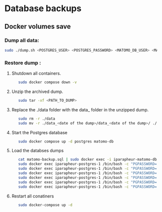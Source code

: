 # Database backups

## Docker volumes save

### Dump all data:

```bash
sudo ./dump.sh <POSTGRES_USER> <POSTGRES_PASSWORD> <MATOMO_DB_USER> <MATOMO_DB_PASSWORD> <MATOMO_DB_DATABASE>
```

### Restore dump :

1. Shutdown all containers.
   ```bash
      sudo docker compose down -v
   ```
2. Unzip the archived dump.
   ```bash
      sudo tar -xf <PATH_TO_DUMP>
   ```

3. Replace the ./data folder with the data_<date of the dump> folder in the unzipped dump.
   ```bash
      sudo rm -r ./data
      sudo mv -r ./data_<date of the dump>/data_<date of the dump>/ ./data
   ```

4. Start the Postgres database
   ```bash
      sudo docker compose up -d postgres matomo-db
   ```

5. Load the databses dumps
   ```bash
      cat matomo-backup.sql | sudo docker exec -i iparapheur-matomo-db-1 /usr/bin/mysql -u <MATOMO_DB_USER> --password=<MATOMO_DB_PASSWORD> <MATOMO_DB_DATABASE>
      sudo docker exec iparapheur-postgres-1 /bin/bash -c "PGPASSWORD=<POSTGRES_PASSWORD> psql --username <POSTGRES_USER> alfresco" <"./data_<date of the dump>/postgres-backup-alfresco.sql"
      sudo docker exec iparapheur-postgres-1 /bin/bash -c "PGPASSWORD=<POSTGRES_PASSWORD> psql --username <POSTGRES_USER> flowable" <"./data_<date of the dump>/postgres-backup-flowable.sql"
      sudo docker exec iparapheur-postgres-1 /bin/bash -c "PGPASSWORD=<POSTGRES_PASSWORD> psql --username <POSTGRES_USER> ipcore" <"./data_<date of the dump>/postgres-backup-ipcore.sql"
      sudo docker exec iparapheur-postgres-1 /bin/bash -c "PGPASSWORD=<POSTGRES_PASSWORD> psql --username <POSTGRES_USER> keycloak" <"./data_<date of the dump>/postgres-backup-keycloak.sql"
      sudo docker exec iparapheur-postgres-1 /bin/bash -c "PGPASSWORD=<POSTGRES_PASSWORD> psql --username <POSTGRES_USER> pastellconector" <"./data_<date of the dump>/postgres-backup-pastellconector.sql"
      sudo docker exec iparapheur-postgres-1 /bin/bash -c "PGPASSWORD=<POSTGRES_PASSWORD> psql --username <POSTGRES_USER> quartz" <"./data_<date of the dump>/postgres-backup-quartz.sql"
   ```

6. Restart all conatiners
   ```bash
      sudo docker-compose up -d
   ```
